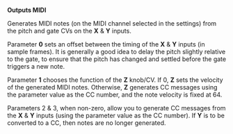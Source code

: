 
**Outputs MIDI**

Generates MIDI notes (on the MIDI channel selected in the settings) from the pitch and gate CVs on the **X** & **Y** inputs.

Parameter **0** sets an offset between the timing of the **X** & **Y** inputs (in sample frames). It is generally a good idea to
delay the pitch slightly relative to the gate, to ensure that the pitch has changed and settled before the gate triggers
a new note.

Parameter **1** chooses the function of the **Z** knob/CV. If 0, **Z** sets the velocity of the generated MIDI notes. Otherwise, **Z**
generates CC messages using the parameter value as the CC number, and the note velocity is fixed at 64.

Parameters 2 & 3, when non-zero, allow you to generate CC messages from the **X** & **Y** inputs (using the parameter value as
the CC number). If **Y** is to be converted to a CC, then notes are no longer generated.
